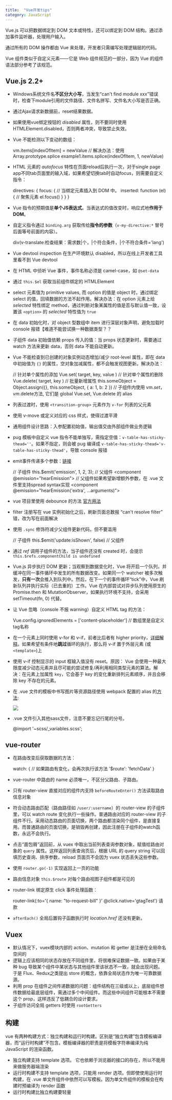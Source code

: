 ```yaml
---
title:  "Vue开发tips"
category: JavaScript
---
```

Vue.js 可以把数据绑定到 DOM 文本或特性，还可以绑定到 DOM 结构。通过添加事件监听器，处理用户输入。

通过所有的 DOM 操作都由 Vue 来处理，开发者只需编写处理逻辑层的代码。

Vue 组件类似于自定义元素——它是 Web 组件规范的一部分，因为 Vue 的组件语法部分参考了该规范。

<!--more-->

## Vue.js 2.2+

+ Windows系统文件名**不区分大小写**，当发生“can't find module xxx”错误时，检查下module引用的文件路径、文件名拼写、文件名大小写是否正确。
+ 通过Ajax请求新数据前，reset结果数据。
+ 如果使用vue绑定按钮的 _disabled_ 属性，则不要同时使用 HTMLElement.disabled，否则两者冲突，导致禁止失效。
+ Vue 不能检测以下变动的数组：

    vm.items[indexOfItem] = newValue
    // 解决办法：使用 Array.prototype.splice
    example1.items.splice(indexOfItem, 1, newValue)

+ HTML 元素的 _autofocus_ 特性在页面reload后执行一次，对于single page app不同tab页面里的输入域，如果希望切换tab时自动focus，则需要自定义指令：

    directives: {
      focus: {
        // 当绑定元素插入到 DOM 中。
        inserted: function (el) {
          // 聚焦元素
          el.focus()
        }
      }
    }

+ Vue 指令的预期值是**单个JS表达式**。当表达式的值改变时，响应式地**作用于DOM**。
+ 自定义指令通过 `binding.arg` 获取传给**指令的参数**（`v-my-directive:*` 冒号后面等号前面的内容）。

    div(v-translate:检查结果：需求数|个，|个符合条件，|个不符合条件='lang')

+ Vue devtool inspection 在生产环境默认 disabled，所以在线上开发者工具里看不到 Vue devtool
+ 在 HTML 中侦听 Vue 事件，事件名称必须是 camel-case，如 `@set-data`
+ 通过 `this.$el` 获取当前组件绑定的 HTMLElement
+ select 元素值为 primitive values, 而 option 的值是 object 时，通过绑定 select 的值，回填数据的方法不起作用。解决办法：在 option 元素上给 _selected_ 特性绑定 method，通过判断对象某属性的值是否与默认值一致，设置该 `<option>` 的 _selected_ 特性值为 `true`
+ 在 data 初始化时，对 object 型数组中 item 进行深层对象声明，避免加载时 console 报错【难道不能尝试换一种数据类型？？
+ 子组件 data 初始值依赖 props 传入的值：当 props 状态更新时，需要通过 watch 方法来更新 data，否则 data 不能自动更新。
+ Vue 不能检查到已创建的对象实例动态增加/减少 root-level 属性，即在 data 中初始值为 `{}` 的属性，空对象加减属性，都不会触发视图更新。解决办法：

    // 针对单个属性的添加
    Vue.set( target, key, value )
    // 针对单个属性的删除
    Vue.delete( target, key )
    // 批量新增属性
    this.someObject = Object.assign({}, this.someObject, { a: 1, b: 2 })
    // 子组件内使用 vm.$set，vm.$delete方法, 它们是 global Vue.set, Vue.delete 的 alias

+ 列表过渡时，使用 `<transition-group>` 元素作为 `v-for` 列表的父元素
+ 使用 v-move 或定义对应的 css 样式，使得过渡平滑
+ 通用组件设计思路：入参配置初始值，输出值交由外部组件做业务逻辑
+ pug 模板中自定义 vue 指令不能单独写，需指定空值：`v-table-has-sticky-thead=''`。如果不指定，则会被 pug 编译成 `v-table-has-sticky-thead='v-table-has-sticky-thead'`，导致 console 报错
+ emit事件传递多个参数：[链接](https://jsfiddle.net/50wL7mdz/30115/)

    // 子组件
    this.$emit('emission', 1, 2, 3);
    // 父组件
    <component @emission="hearEmission">
    // 父组件如果希望新增额外参数，在 .vue 文件里支持spread syntax实现
    <component @emission="hearEmission('extra', ...arguments)">

+ vue 项目里使用 debounce 的方法 [官方用法](https://cn.vuejs.org/v2/guide/migration.html#%E5%B8%A6%E6%9C%89-debounce-%E7%9A%84-v-model%E7%A7%BB%E9%99%A4)
+ filter 注册写在 vue 实例初始化之后，刷新页面总数报 “can't resolve filter” 错，改为写在前面解决
+ 使用 `.sync` 修饰符减少父组件更新代码，但不要滥用

    // 子组件
    this.$emit('update:isShown', false)
    // 父组件
    <popover :isShown.sync='isShown'></poopover>

+ 通过 _ref_ 调用子组件的方法，当子组件还没有 created 时，会提示 `this.$refs.componentChild is undefined`
+ Vue.js 异步执行 DOM 更新；当观察到数据变化时，Vue 将开启一个队列，并缓冲在同一事件循环中发生的所有数据改变。如果同一个 watcher 被多次触发，**只有一次**会推入到队列中。然后，在下一个的事件循环“tick”中，Vue 刷新队列并执行实际（已去重的）工作。Vue 在内部尝试对异步队列使用原生的 Promise.then 和 MutationObserver，如果执行环境不支持，会采用 setTimeout(fn, 0) 代替。
+ 让 Vue 忽略（console 不报 warning）自定义 HTML tag 的方法：

    Vue.config.ignoredElements = ['content-placeholder'] // 数组里是自定义tag名称

+ 在一个元素上同时使用 v-for 和 v-if，前者比后者有 higher priority，[详细解释](https://vuejs.org/v2/style-guide/#Avoid-v-if-with-v-for-essential)。如果希望有条件地**跳过**循环的执行，那么将 v-if 置于外层元素 (或 `<template>`)上
+ 使用 v-if 控制显示的 input 框输入值没有 reset。原因： Vue 会使用一种最大限度减少动态元素并且尽可能的尝试修复/再利用相同类型元素的算法。解决：在元素上加属性 `key`，它会基于 key 的变化重新排列元素顺序，并且会移除 key 不存在的元素。
+ 在 .vue 文件的模板中书写图片等资源路径使用 webpack 配置的 alias 的[方法](https://github.com/vuejs/vue-loader/issues/193):

    <img src="~images/logo.png">
+ .vue 文件引入其他sass文件，注意不要忘记行尾的分号。

    @import '~scss/_variables.scss';

## vue-router

+ 在路由改变后获取数据的方法：

    watch: {
      // 如果路由有变化，会再次执行该方法
      '$route': 'fetchData'
    }
+ vue-router 中路由的 name 必须唯一，不区分父路由、子路由。
+ 只有 router-view 直接对应的组件内支持 `beforeRouteEnter()` 方法读取路由信息对象
+ 符合动态路由匹配（路由路径如 `/user/:username`）的 router-view 的子组件里，可以 watch route 变化执行一些操作。普通路由对应的 router-view 的子组件不行。采用动态路由的页面切换，两个路由都渲染同个组件，是直接复用。而普通路由的页面切换，是销毁再创建，因此注册在子组件的watch函数，永远不会执行。
+ 点击“面包屑”返回前，从 vuex 中取出当前列表查询参数对象，赋值给路由对象的 `query` 属性。这样返回列表查询页后，根据 URL 的 query string 可以回填历史查询、排序参数，reload 页面页不会因为 vuex 状态丢失这些参数。
+ 使用 `router.go(-1)` 实现返回上一页的功能
+ 路由信息对象 `this.$route` 对每个路由视图子组件都是可见的
+ router-link 绑定原生 click 事件处理函数：

    router-link(:to='{ name: "to-request-bill" }' @click.native='gtagTest') 请款

+ `afterEach()` 全局后置钩子函数执行时 _location.href_ 还没有更新。

## Vuex

+ 默认情况下，vuex模块内部的 action、mutation 和 getter 是注册在全局命名空间的
+ 逻辑上应该相同的状态存放在不同组件里，将很难保证数据一致。如果由于某种 bug 导致某个组件中某状态与其他组件里该状态不一致，就会出现问题。于是 Flux、Redux之类提出 store 的概念，依靠全局状态作为唯一可靠数据源。
+ 利用 prop 在组件之间传递数据的问题：组件结构在三级或以上，底层组件想传数据给最底层组件，需通过多个中间组件。而这些中间组件可能根本不需要这个 prop，这样违反了低耦合的设计要求。
+ 子组件访问全局 getters 时使用 `rootGetters`

## 构建

vue 有两种构建方式：独立构建和运行时构建。区别是“独立构建”包含模板编译器，而“运行时构建”不包含。模板编译器的职责是将模板字符串编译为纯 JavaScript 的渲染函数。

+ 独立构建支持 template 选项。 它也依赖于浏览器的接口的存在，所以不能用来做服务器端渲染
+ 运行时构建不支持 template 选项，只能用 render 选项。但即使使用运行时构建，在 .vue 单文件组件中依然可以写模板。因为单文件组件的模板会在构建时预编译为 render 函数
+ 运行时构建比独立构建要轻量

